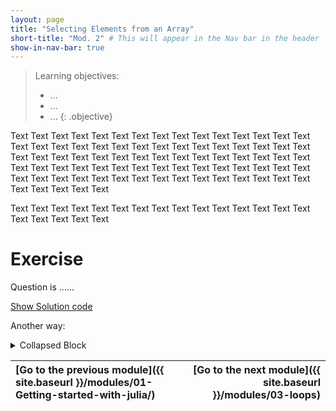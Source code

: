 ```yaml
---
layout: page
title: "Selecting Elements from an Array"
short-title: "Mod. 2" # This will appear in the Nav bar in the header
show-in-nav-bar: true
---
```

  <script language="javascript"> 
    function toggle(num) {
      var ele = document.getElementById("toggleText" + num);
      var text = document.getElementById("displayText" + num);
      if(ele.style.display == "block") {
        ele.style.display = "none";
        text.innerHTML = "show";
      }
      else {
        ele.style.display = "block";
        text.innerHTML = "hide";
      }
   } 
  </script>

> Learning objectives:
> - ...
> - ...
> - ...
{: .objective}

Text Text Text Text Text Text Text Text Text Text Text Text Text Text Text Text Text Text Text Text Text Text Text Text Text Text Text Text Text Text Text Text Text Text Text Text Text Text Text Text Text Text Text Text Text Text Text Text Text Text Text Text Text Text Text Text Text Text Text Text Text Text Text Text Text Text Text Text Text Text Text Text Text Text Text Text Text Text Text Text 

Text Text Text Text Text 
Text Text Text Text Text 
Text Text Text Text Text 
Text Text Text Text Text 


# Exercise
Question is ......

  <a id="displayText" href="javascript:toggle(1);">Show Solution code</a>
  <div id="toggleText1" style="display: none">
x <- sample(100) <br />
mean.x <- mean(x) <br />
  </div>




Another way:




<details>
  <summary>
    Collapsed Block
  </summary>

  <h2 id="header">Header</h2>
  
  <code>racket
  (define (sqr x)
  (* x x))
  </code>
</details>


| [Go to the previous module]({{ site.baseurl }}/modules/01-Getting-started-with-julia/) | [Go to the next module]({{ site.baseurl }}/modules/03-loops) |
|:---|---:|

